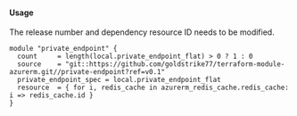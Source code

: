 #### Usage
The release number and dependency resource ID needs to be modified.
```hcl
module "private_endpoint" {
  count     = length(local.private_endpoint_flat) > 0 ? 1 : 0
  source    = "git::https://github.com/goldstrike77/terraform-module-azurerm.git//private-endpoint?ref=v0.1"
  private_endpoint_spec = local.private_endpoint_flat
  resource  = { for i, redis_cache in azurerm_redis_cache.redis_cache: i => redis_cache.id }
}
```